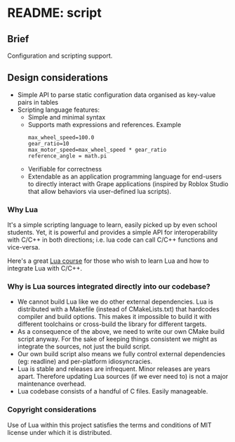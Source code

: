 # README: script

## Brief

Configuration and scripting support.

## Design considerations

- Simple API to parse static configuration data organised as key-value pairs in tables
- Scripting language features:
  - Simple and minimal syntax
  - Supports math expressions and references. Example
    ```
    max_wheel_speed=100.0
    gear_ratio=10
    max_motor_speed=max_wheel_speed * gear_ratio
    reference_angle = math.pi
    ```
  - Verifiable for correctness 
  - Extendable as an application programming language for end-users to directly interact with Grape 
    applications (inspired by Roblox Studio that allow behaviors via user-defined lua scripts).

### Why Lua

It's a simple scripting language to learn, easily picked up by even school students. Yet, it is 
powerful and provides a simple API for interoperability with C/C++ in both directions; i.e. lua code
can call C/C++ functions and vice-versa.

Here's a great [Lua course](https://pikuma.com/courses/learn-lua-scripting-language-roblox) 
for those who wish to learn Lua and how to integrate Lua with C/C++.

### Why is Lua sources integrated directly into our codebase?

- We cannot build Lua like we do other external dependencies. Lua is distributed with a Makefile 
  (instead of CMakeLists.txt) that hardcodes compiler and build options. This makes it impossible 
  to build it with different toolchains or cross-build the library for different targets. 
- As a consequence of the above, we need to write our own CMake build script anyway. For the 
  sake of keeping things consistent we might as integrate the sources, not just the build script.
- Our own build script also means we fully control external dependencies (eg: readline) and 
  per-platform idiosyncracies.
- Lua is stable and releases are infrequent. Minor releases are years apart. Therefore updating 
  Lua sources (if we ever need to) is not a major maintenance overhead.
- Lua codebase consists of a handful of C files. Easily manageable.

### Copyright considerations

Use of Lua within this project satisfies the terms and conditions of MIT license under which it 
is distributed.